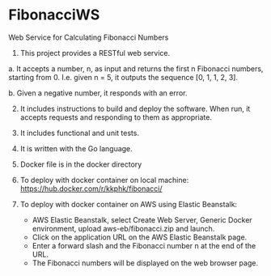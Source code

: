 # FibonacciWS
Web Service for Calculating Fibonacci Numbers

1. This project provides a RESTful web service.

  a. It accepts a number, n, as input and returns the first n Fibonacci numbers, starting from 0. I.e. given n  = 5, it outputs the sequence [0, 1, 1, 2, 3].

  b. Given a negative number, it responds with an error.

2. It includes instructions to build and deploy the software. When run, it accepts requests and responding to them as appropriate.

3. It includes functional and unit tests.

4. It is written with the Go language.

5. Docker file is in the docker directory

6. To deploy with docker container on local machine:
   https://hub.docker.com/r/kkphk/fibonacci/

7. To deploy with docker container on AWS using Elastic Beanstalk:
   - AWS Elastic Beanstalk, select Create Web Server, Generic Docker environment, upload aws-eb/fibonacci.zip and launch. 
   - Click on the application URL on the AWS Elastic Beanstalk page.
   - Enter a forward slash and the Fibonacci number n at the end of the URL.
   - The Fibonacci numbers will be displayed on the web browser page.

